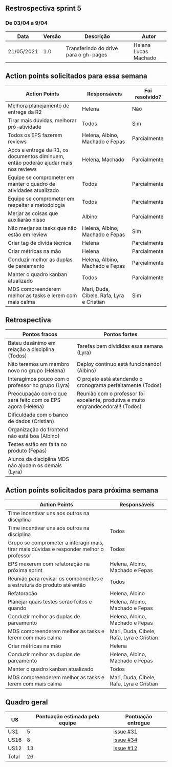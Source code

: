 ## Restrospectiva sprint 5

### De 03/04 a 9/04


| Data       | Versão | Descrição                                           | Autor              |
| ---------- | ------ | --------------------------------------------------- | ------------------ |
| 21/05/2021 | 1.0    | Transferindo do drive para o gh-pages               |    Helena </br> Lucas Machado   |

## Action points solicitados para essa semana

| **Action Points** | **Responsáveis** | **Foi resolvido?** |
| ------------- | ------------ | ------------ | 
| Melhora planejamento de entrega da R2  | Helena | Não |
| Tirar mais dúvidas, melhorar pró-atividade | Todos | Sim |
| Todos os EPS fazerem reviews | Helena, Albino, Machado e Fepas | Parcialmente |
| Após a entrega da R1, os documentos diminuem, então poderão ajudar mais nos reviews | Helena, Machado | Parcialmente |
| Equipe se comprometer em manter o quadro de atividades atualizado | Todos | Parcialmente |
| Equipe se comprometer em respeitar a metodologia  | Todos | Parcialmente |
| Merjar as coisas que auxiliarão nisso | Albino | Parcialmente |
| Não merjar as tasks que não estão em review | Helena, Albino, Machado e Fepas | Sim |
| Criar tag de dívida técnica | Helena | Parcialmente |
| Criar métricas na mão | Helena | Parcialmente |
| Conduzir melhor as duplas de pareamento | Helena, Albino, Machado e Fepas | Parcialmente |
| Manter o quadro kanban atualizado  | Todos | Parcialmente |
| MDS compreenderem melhor as tasks e lerem com mais calma  | Mari, Duda, Cibele, Rafa, Lyra e Cristian | Sim |


## Retrospectiva

| **Pontos fracos** | **Pontos fortes** |
| ------------- | ------------- |
| Bateu desânimo em relação a disciplina (Todos) | Tarefas bem divididas essa semana (Lyra) |
| Não teremos um membro novo no grupo (Helena) | Deploy contínuo está funcionando! (Albino) |
| Interagimos pouco com o professor no grupo (Lyra) | O projeto está atendendo o cronograma perfeitamente (Todos) |
| Preocupação com o que será feito com os EPS agora (Helena) | Reunião com o professor foi excelente, produtiva e muito engrandecedora!!! (Todos) |
| Dificuldade com o banco de dados (Cristian) |  |
| Organização do frontend não está boa (Albino) |  |
| Testes estão em falta no produto (Fepas) |  |
| Alunos da disciplina MDS não ajudam os demais (Lyra) |  |


## Action points solicitados para próxima semana

| **Action Points** | **Responsáveis** |
| ----------------- | ---------------- |
| Time incentivar uns aos outros na disciplina |  |
| Time incentivar uns aos outros na disciplina | Todos |
| Grupo se comprometer a interagir mais, tirar mais dúvidas e responder melhor o professor | Todos |
| EPS mexerem com refatoração na próxima sprint | Helena, Albino, Machado e Fepas |
| Reunião para revisar os componentes e a estrutura do produto até então | Todos |
| Refatoração | Helena, Albino |
| Planejar quais testes serão feitos e quando | Helena, Albino, Machado e Fepas |
| Conduzir melhor as duplas de pareamento | Helena, Albino, Machado e Fepas |
| MDS compreenderem melhor as tasks e lerem com mais calma  | Mari, Duda, Cibele, Rafa, Lyra e Cristian |
| Criar métricas na mão | Helena |
| Conduzir melhor as duplas de pareamento | Helena, Albino, Machado e Fepas |
| Manter o quadro kanban atualizado  | Todos |
| MDS compreenderem melhor as tasks e lerem com mais calma  | Mari, Duda, Cibele, Rafa, Lyra e Cristian |


## Quadro geral

| US    | Pontuação estimada pela equipe | Pontuação entregue              | 
|-------|--------------------------------|---------------------------------|
| U31   |5 |[issue #31](https://github.com/parlamentaqui/frontend/issues/31) |
| US16  |8 |[issue #34](https://github.com/parlamentaqui/gateway/issues/34)|
| US12  |13 |[issue #12](https://github.com/parlamentaqui/gateway/issues/12) |
| Total |26  | |


